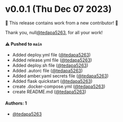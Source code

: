 # v0.0.1 (Thu Dec 07 2023)

:tada: This release contains work from a new contributor! :tada:

Thank you, null[@tedapa5263](https://github.com/tedapa5263), for all your work!

#### ⚠️ Pushed to `main`

- Added deploy.yml file ([@tedapa5263](https://github.com/tedapa5263))
- Added release.yml file ([@tedapa5263](https://github.com/tedapa5263))
- Added deploy.sh file ([@tedapa5263](https://github.com/tedapa5263))
- Added .autorc file ([@tedapa5263](https://github.com/tedapa5263))
- Added amber.yaml secrets file ([@tedapa5263](https://github.com/tedapa5263))
- Added flask quickstart ([@tedapa5263](https://github.com/tedapa5263))
- create .docker-compose.yml ([@tedapa5263](https://github.com/tedapa5263))
- create README.md ([@tedapa5263](https://github.com/tedapa5263))

#### Authors: 1

- [@tedapa5263](https://github.com/tedapa5263)
